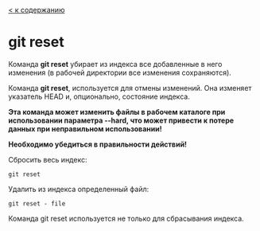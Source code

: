 [< к содержанию](/readme.md)

# git reset
Команда **git reset** убирает из индекса все добавленные в него изменения (в рабочей директории все изменения сохраняются).

Команда **git reset**, используется для отмены изменений. Она изменяет указатель HEAD и, опционально, состояние индекса.

**Эта команда может изменить файлы в рабочем каталоге при использовании параметра --hard, что может привести к потере данных при неправильном использовании!**

**Необходимо убедиться в правильности действий!**

Сбросить весь индекс:

``git reset``

Удалить из индекса определенный файл:

``git reset - file``

Команда git reset используется не только для сбрасывания индекса.
